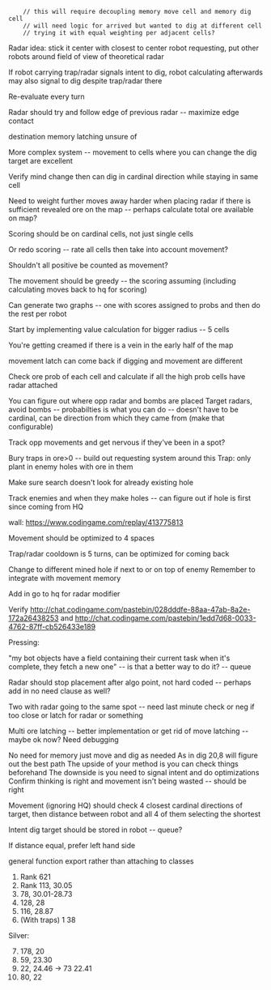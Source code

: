     	// this will require decoupling memory move cell and memory dig cell
    	// will need logic for arrived but wanted to dig at different cell
    	// trying it with equal weighting per adjacent cells?

Radar idea: stick it center with closest to center robot requesting, put other robots around field of view of theoretical radar

If robot carrying trap/radar signals intent to dig, robot calculating afterwards may also signal to dig despite trap/radar there

Re-evaluate every turn

Radar should try and follow edge of previous radar -- maximize edge contact

destination memory latching unsure of

More complex system -- movement to cells where you can change the dig target are excellent

Verify mind change then can dig in cardinal direction while staying in same cell

Need to weight further moves away harder when placing radar if there is sufficient revealed ore on the map -- perhaps calculate total ore available on map?

Scoring should be on cardinal cells, not just single cells

Or redo scoring -- rate all cells then take into account movement?

Shouldn't all positive be counted as movement?

The movement should be greedy -- the scoring assuming (including calculating moves back to hq for scoring)

Can generate two graphs -- one with scores assigned to probs and then do the rest per robot

Start by implementing value calculation for bigger radius -- 5 cells

You're getting creamed if there is a vein in the early half of the map

movement latch can come back if digging and movement are different

Check ore prob of each cell and calculate if all the high prob cells have radar attached

You can figure out where opp radar and bombs are placed
Target radars, avoid bombs -- probabilties is what you can do -- doesn't have to be cardinal, can be direction from which they came from (make that configurable)

Track opp movements and get nervous if they've been in a spot?

Bury traps in ore>0 -- build out requesting system around this
Trap: only plant in enemy holes with ore in them

Make sure search doesn't look for already existing hole

Track enemies and when they make holes -- can figure out if hole is first since coming from HQ

wall: https://www.codingame.com/replay/413775813

Movement should be optimized to 4 spaces

Trap/radar cooldown is 5 turns, can be optimized for coming back

Change to different mined hole if next to or on top of enemy
Remember to integrate with movement memory

Add in go to hq for radar modifier

Verify http://chat.codingame.com/pastebin/028dddfe-88aa-47ab-8a2e-172a26438253 and http://chat.codingame.com/pastebin/1edd7d68-0033-4762-87ff-cb526433e189

Pressing:

"my bot objects have a field containing their current task
when it's complete, they fetch a new one" -- is that a better way to do it? -- queue

Radar should stop placement after algo point, not hard coded -- perhaps add in no need clause as well?

Two with radar going to the same spot -- need last minute check or neg if too close or latch for radar or something

Multi ore latching -- better implementation or get rid of move latching -- maybe ok now? Need debugging

No need for memory just move and dig as needed
As in dig 20,8 will figure out the best path
The upside of your method is you can check things beforehand
The downside is you need to signal intent and do optimizations
Confirm thinking is right and movement isn't being wasted -- should be right

Movement (ignoring HQ) should check 4 closest cardinal directions of target, then distance between robot and all 4 of them selecting the shortest

Intent dig target should be stored in robot -- queue?

If distance equal, prefer left hand side

general function export rather than attaching to classes

1. Rank 621
2. Rank 113, 30.05
3. 78, 30.01-28.73
4. 128, 28
5. 116, 28.87
6. (With traps) 1 38

Silver:

7. 178, 20
8. 59, 23.30
9. 22, 24.46 -> 73 22.41
10. 80, 22
